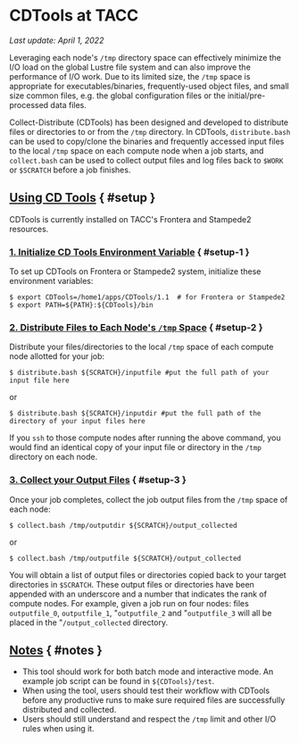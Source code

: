 # CDTools at TACC
*Last update: April 1, 2022*

Leveraging each node's `/tmp` directory space can effectively minimize the I/O load on the global Lustre file system and can also improve the performance of I/O work. Due to its limited size, the `/tmp` space is appropriate for executables/binaries, frequently-used object files, and small size common files, e.g. the global configuration files or the initial/pre-processed data files. 

Collect-Distribute (CDTools) has been designed and developed to distribute files or directories to or from the `/tmp` directory. In CDTools, `distribute.bash` can be used to copy/clone the binaries and frequently accessed input files to the local `/tmp` space on each compute node when a job starts, and `collect.bash` can be used to collect output files and log files back to `$WORK` or `$SCRATCH` before a job finishes. 

## [Using CD Tools](#setup) { #setup }

CDTools is currently installed on TACC's Frontera and Stampede2 resources.  

### [1. Initialize CD Tools Environment Variable](#setup-1) { #setup-1 }

To set up CDTools on Frontera or Stampede2 system, initialize these environment variables:

```cmd-line
$ export CDTools=/home1/apps/CDTools/1.1  # for Frontera or Stampede2
$ export PATH=${PATH}:${CDTools}/bin
```

### [2. Distribute Files to Each Node's `/tmp` Space](#setup-2) { #setup-2 }

Distribute your files/directories to the local `/tmp` space of each compute node allotted for your job:

```cmd-line
$ distribute.bash ${SCRATCH}/inputfile #put the full path of your input file here
```
or

```cmd-line
$ distribute.bash ${SCRATCH}/inputdir #put the full path of the directory of your input files here
```

If you `ssh` to those compute nodes after running the above command, you would find an identical copy of your input file or directory in the `/tmp` directory on each node.

### [3. Collect your Output Files](#setup-3) { #setup-3 }

Once your job completes, collect the job output files from the `/tmp` space of each node:

```cmd-line
$ collect.bash /tmp/outputdir ${SCRATCH}/output_collected
```
or                                        
```cmd-line
$ collect.bash /tmp/outputfile ${SCRATCH}/output_collected
```

You will obtain a list of output files or directories copied back to your target directories in `$SCRATCH`. These output files or directories have been appended with an underscore and a number that indicates the rank of compute nodes. For example, given a job run on four nodes: files `outputfile_0`, `outputfile_1`, "`outputfile_2` and "`outputfile_3` will all be placed in the "`/output_collected` directory.


## [Notes](#notes) { #notes }

* This tool should work for both batch mode and interactive mode. An example job script can be found in `${CDTools}/test`.
* When using the tool, users should test their workflow with CDTools before any productive runs to make sure required files are successfully distributed and collected.
* Users should still understand and respect the `/tmp` limit and other I/O rules when using it.


